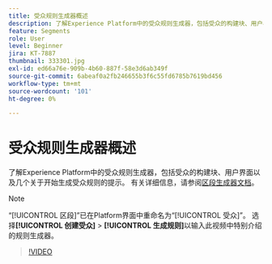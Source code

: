 ```yaml
---
title: 受众规则生成器概述
description: 了解Experience Platform中的受众规则生成器，包括受众的构建块、用户界面以及几个关于开始生成受众规则的提示。
feature: Segments
role: User
level: Beginner
jira: KT-7887
thumbnail: 333301.jpg
exl-id: ed66a76e-909b-4b60-887f-58e3d6ab349f
source-git-commit: 6abeaf0a2fb246655b3f6c55fd6785b7619bd456
workflow-type: tm+mt
source-wordcount: '101'
ht-degree: 0%

---
```


# 受众规则生成器概述

了解Experience Platform中的受众规则生成器，包括受众的构建块、用户界面以及几个关于开始生成受众规则的提示。 有关详细信息，请参阅[区段生成器文档](https://experienceleague.adobe.com/docs/experience-platform/segmentation/ui/segment-builder.html?lang=zh-Hans)。

>[!NOTE]
>
> “[!UICONTROL 区段]”已在Platform界面中重命名为“[!UICONTROL 受众]”。 选择&#x200B;**[!UICONTROL 创建受众]** > **[!UICONTROL 生成规则]**&#x200B;以输入此视频中特别介绍的规则生成器。


>[!VIDEO](https://video.tv.adobe.com/v/3413200/?learn=on&enablevpops&captions=chi_hans)

